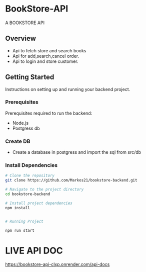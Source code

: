 # BookStore-API

A BOOKSTORE API

## Overview

- Api to fetch store and search books
- Api for add,search,cancel order.
- Api to login and store customer.

## Getting Started

Instructions on setting up and running your backend project.

### Prerequisites

Prerequisites required to run the backend:

- Node.js
- Postgress db

### Create DB

- Create a database in postgress and import the sql from src/db

### Install Dependencies

```bash
# Clone the repository
git clone https://github.com/Markos21/bookstore-backend.git

# Navigate to the project directory
cd bookstore-backend

# Install project dependencies
npm install


# Running Project

npm run start

```

# LIVE API DOC

https://bookstore-api-clxp.onrender.com/api-docs

